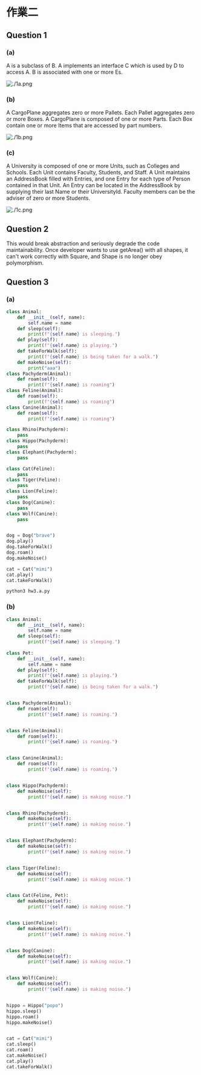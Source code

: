 # 作業二



## Question 1

### (a)
A is a subclass of B. A implements an interface C which is used by D to access A. B is associated with one or more Es.

![./1a.png](./1a.png)

### (b)
A CargoPlane aggregates zero or more Pallets. Each Pallet aggregates zero or more Boxes. A CargoPlane is composed of one or more Parts. Each Box contain one or more Items that are accessed by part numbers.

![./1b.png](./1b.png)

### (c)
A University is composed of one or more Units, such as Colleges and Schools. Each Unit contains Faculty, Students, and Staff. A Unit maintains an AddressBook filled with Entries, and one Entry for each type of Person contained in that Unit. An Entry can be located in the AddressBook by supplying their last
Name or their UniversityId. Faculty members can be the adviser of zero or more Students.

![./1c.png](./1c.png)

## Question 2

This would break abstraction and seriously degrade the code maintainability. Once developer wants to use getArea() with all shapes, it can't work correctly with Square, and Shape is no longer obey polymorphism.

## Question 3

### (a)

```python
class Animal:
    def __init__(self, name):
        self.name = name
    def sleep(self):
        print(f"{self.name} is sleeping.")
    def play(self):
        print(f"{self.name} is playing.")
    def takeForWalk(self):
        print(f"{self.name} is being taken for a walk.")
    def makeNoise(self):
        print("aaa")
class Pachyderm(Animal):
    def roam(self):
        print(f"{self.name} is roaming")
class Feline(Animal):
    def roam(self):
        print(f"{self.name} is roaming")
class Canine(Animal):
    def roam(self):
        print(f"{self.name} is roaming")

class Rhino(Pachyderm):
    pass        
class Hippo(Pachyderm):
    pass
class Elephant(Pachyderm):
    pass

class Cat(Feline):
    pass
class Tiger(Feline):
    pass
class Lion(Feline):
    pass
class Dog(Canine):
    pass
class Wolf(Canine):
    pass


dog = Dog("brave")
dog.play()
dog.takeForWalk()
dog.roam()
dog.makeNoise()

cat = Cat("mimi")
cat.play()
cat.takeForWalk()
```
```bash
python3 hw3.a.py
```


### (b)

```python
class Animal:
    def __init__(self, name):
        self.name = name
    def sleep(self):
        print(f"{self.name} is sleeping.")
        
class Pet:
    def __init__(self, name):
        self.name = name
    def play(self):
        print(f"{self.name} is playing.")
    def takeForWalk(self):
        print(f"{self.name} is being taken for a walk.")


class Pachyderm(Animal):
    def roam(self):
        print(f"{self.name} is roaming.")


class Feline(Animal):
    def roam(self):
        print(f"{self.name} is roaming.")


class Canine(Animal):
    def roam(self):
        print(f"{self.name} is roaming.")


class Hippo(Pachyderm):
    def makeNoise(self):
        print(f"{self.name} is making noise.")


class Rhino(Pachyderm):
    def makeNoise(self):
        print(f"{self.name} is making noise.")


class Elephant(Pachyderm):
    def makeNoise(self):
        print(f"{self.name} is making noise.")


class Tiger(Feline):
    def makeNoise(self):
        print(f"{self.name} is making noise.")


class Cat(Feline, Pet):
    def makeNoise(self):
        print(f"{self.name} is making noise.")


class Lion(Feline):
    def makeNoise(self):
        print(f"{self.name} is making noise.")


class Dog(Canine):
    def makeNoise(self):
        print(f"{self.name} is making noise.")


class Wolf(Canine):
    def makeNoise(self):
        print(f"{self.name} is making noise.")


hippo = Hippo("popo")
hippo.sleep()
hippo.roam()
hippo.makeNoise()


cat = Cat("mimi")
cat.sleep()
cat.roam()
cat.makeNoise()
cat.play()
cat.takeForWalk()
```
